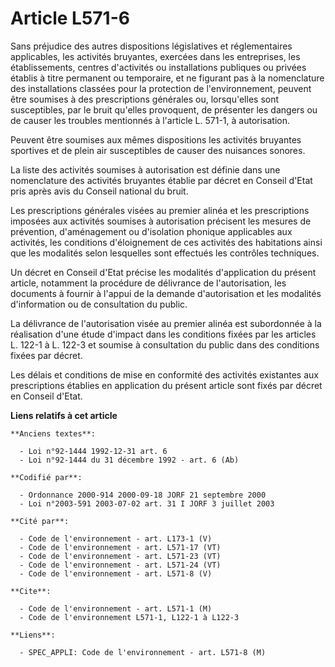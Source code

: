 # Article L571-6

Sans préjudice des autres dispositions législatives et réglementaires applicables, les activités bruyantes, exercées dans les
entreprises, les établissements, centres d'activités ou installations publiques ou privées établis à titre permanent ou
temporaire, et ne figurant pas à la nomenclature des installations classées pour la protection de l'environnement, peuvent
être soumises à des prescriptions générales ou, lorsqu'elles sont susceptibles, par le bruit qu'elles provoquent, de
présenter les dangers ou de causer les troubles mentionnés à l'article L. 571-1, à autorisation.

Peuvent être soumises aux mêmes dispositions les activités bruyantes sportives et de plein air susceptibles de causer des
nuisances sonores.

La liste des activités soumises à autorisation est définie dans une nomenclature des activités bruyantes établie par décret
en Conseil d'Etat pris après avis du Conseil national du bruit.

Les prescriptions générales visées au premier alinéa et les prescriptions imposées aux activités soumises à autorisation
précisent les mesures de prévention, d'aménagement ou d'isolation phonique applicables aux activités, les conditions
d'éloignement de ces activités des habitations ainsi que les modalités selon lesquelles sont effectués les contrôles
techniques.

Un décret en Conseil d'Etat précise les modalités d'application du présent article, notamment la procédure de délivrance de
l'autorisation, les documents à fournir à l'appui de la demande d'autorisation et les modalités d'information ou de
consultation du public.

La délivrance de l'autorisation visée au premier alinéa est subordonnée à la réalisation d'une étude d'impact dans les
conditions fixées par les articles L. 122-1 à L. 122-3 et soumise à consultation du public dans des conditions fixées par
décret.

Les délais et conditions de mise en conformité des activités existantes aux prescriptions établies en application du présent
article sont fixés par décret en Conseil d'Etat.

**Liens relatifs à cet article**

	**Anciens textes**:

	  - Loi n°92-1444 1992-12-31 art. 6
	  - Loi n°92-1444 du 31 décembre 1992 - art. 6 (Ab)

	**Codifié par**:

	  - Ordonnance 2000-914 2000-09-18 JORF 21 septembre 2000
	  - Loi n°2003-591 2003-07-02 art. 31 I JORF 3 juillet 2003

	**Cité par**:

	  - Code de l'environnement - art. L173-1 (V)
	  - Code de l'environnement - art. L571-17 (VT)
	  - Code de l'environnement - art. L571-23 (VT)
	  - Code de l'environnement - art. L571-24 (VT)
	  - Code de l'environnement - art. L571-8 (V)

	**Cite**:

	  - Code de l'environnement - art. L571-1 (M)
	  - Code de l'environnement L571-1, L122-1 à L122-3

	**Liens**:

	  - SPEC_APPLI: Code de l'environnement - art. L571-8 (M)
